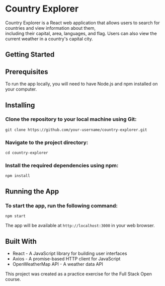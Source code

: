 # Country Explorer

Country Explorer is a React web application that allows users to search for countries and view information about them, <br> including their capital, area, languages, and flag. Users can also view the current weather in a country's capital city.

## Getting Started

## Prerequisites
To run the app locally, you will need to have Node.js and npm installed on your computer.

## Installing

### Clone the repository to your local machine using Git:
```
git clone https://github.com/your-username/country-explorer.git
```
### Navigate to the project directory:
```
cd country-explorer
```
### Install the required dependencies using npm:
```
npm install
```
## Running the App

### To start the app, run the following command:
```
npm start
```
The app will be available at `http://localhost:3000` in your web browser.

## Built With
- React - A JavaScript library for building user interfaces
- Axios - A promise-based HTTP client for JavaScript
- OpenWeatherMap API - A weather data API


This project was created as a practice exercise for the Full Stack Open course.
